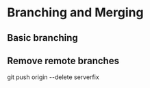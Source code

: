 # Branching and Merging

## Basic branching



## Remove remote branches
git push origin --delete serverfix